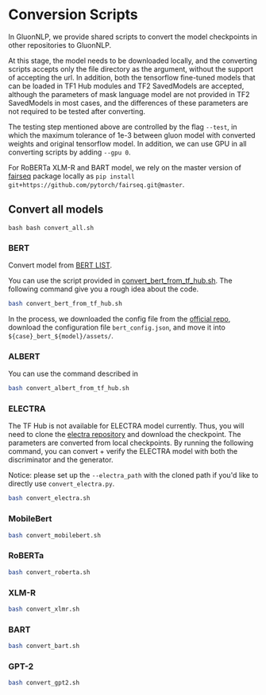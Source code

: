 # Conversion Scripts

In GluonNLP, we provide shared scripts to convert the model checkpoints in other repositories to GluonNLP.  

At this stage, the model needs to be downloaded locally, and the converting scripts accepts only the file directory as the argument,
without the support of accepting the url. In addition, both the tensorflow fine-tuned models that
can be loaded in TF1 Hub modules and TF2 SavedModels are accepted, although the parameters of mask
language model are not provided in TF2 SavedModels in most cases, and
the differences of these parameters are not required to be tested after converting.

The testing step mentioned above are controlled by the flag `--test`, in which the maximum
tolerance of 1e-3 between gluon model with converted weights and original tensorflow model.
In addition, we can use GPU in all converting scripts by adding `--gpu 0`.

For RoBERTa XLM-R and BART model, we rely on the master version of [fairseq](https://github.com/pytorch/fairseq#requirements-and-installation) package locally as `pip install git+https://github.com/pytorch/fairseq.git@master`.

## Convert all models

``bash
bash convert_all.sh
``

### BERT
Convert model from [BERT LIST](https://tfhub.dev/google/collections/bert/1).

You can use the script provided in [convert_bert_from_tf_hub.sh](convert_bert_from_tf_hub.sh).
The following command give you a rough idea about the code.

```bash
bash convert_bert_from_tf_hub.sh
```

In the process, we downloaded the config file from the [official repo](https://github.com/google-research/bert#pre-trained-models), download the configuration file `bert_config.json`,
and move it into `${case}_bert_${model}/assets/`.

### ALBERT
You can use the command described in
```bash
bash convert_albert_from_tf_hub.sh
```

### ELECTRA
The TF Hub is not available for ELECTRA model currently.
Thus, you will need to clone the [electra repository](https://github.com/ZheyuYe/electra)
and download the checkpoint. The parameters are converted from local checkpoints.
By running the following command, you can convert + verify the ELECTRA model with both the discriminator and the generator.

Notice: please set up the `--electra_path` with the cloned path if you'd like to directly use `convert_electra.py`.

```bash
bash convert_electra.sh
```

### MobileBert
```bash
bash convert_mobilebert.sh
```

### RoBERTa
```bash
bash convert_roberta.sh
```

### XLM-R
```bash
bash convert_xlmr.sh
```

### BART
```bash
bash convert_bart.sh
```

### GPT-2
```bash
bash convert_gpt2.sh
```

